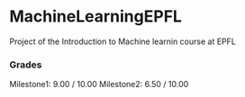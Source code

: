 # MachineLearningEPFL
Project of the Introduction to Machine learnin course at EPFL

### Grades
Milestone1: 9.00 / 10.00
Milestone2: 6.50 / 10.00
